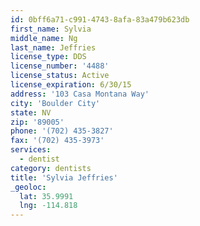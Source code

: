 ```yaml
---
id: 0bff6a71-c991-4743-8afa-83a479b623db
first_name: Sylvia
middle_name: Ng
last_name: Jeffries
license_type: DDS
license_number: '4488'
license_status: Active
license_expiration: 6/30/15
address: '103 Casa Montana Way'
city: 'Boulder City'
state: NV
zip: '89005'
phone: '(702) 435-3827'
fax: '(702) 435-3973'
services:
  - dentist
category: dentists
title: 'Sylvia Jeffries'
_geoloc:
  lat: 35.9991
  lng: -114.818
---
```

